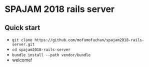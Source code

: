 # SPAJAM 2018 rails server

## Quick start

* `git clone https://github.com/mofumofuchan/spajam2018-rails-server.git`
* `cd spajam2018-rails-server`
* `bundle install --path vendor/bundle`
* welcome!


